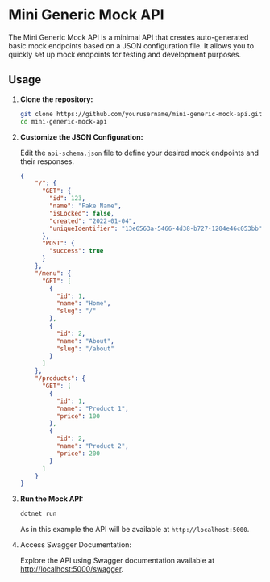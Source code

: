 # Mini Generic Mock API

The Mini Generic Mock API is a minimal API that creates auto-generated basic mock endpoints based on a JSON configuration file. It allows you to quickly set up mock endpoints for testing and development purposes.

## Usage

1. **Clone the repository:**

    ```bash
    git clone https://github.com/yourusername/mini-generic-mock-api.git
    cd mini-generic-mock-api
    ```

2. **Customize the JSON Configuration:**

    Edit the `api-schema.json` file to define your desired mock endpoints and their responses.

    ```json
    {
        "/": {
          "GET": {
            "id": 123,
            "name": "Fake Name",
            "isLocked": false,
            "created": "2022-01-04",
            "uniqueIdentifier": "13e6563a-5466-4d38-b727-1204e46c053bb"
          },
          "POST": {
            "success": true
          }
        },
        "/menu": {
          "GET": [
            {
              "id": 1,
              "name": "Home",
              "slug": "/"
            },
            {
              "id": 2,
              "name": "About",
              "slug": "/about"
            }
          ]
        },
        "/products": {
          "GET": [
            {
              "id": 1,
              "name": "Product 1",
              "price": 100
            },
            {
              "id": 2,
              "name": "Product 2",
              "price": 200
            }
          ]
        }
    }
    ```

3. **Run the Mock API:**

    ```bash
    dotnet run
    ```

    As in this example the API will be available at `http://localhost:5000`.


3. Access Swagger Documentation:

    Explore the API using Swagger documentation available at [http://localhost:5000/swagger](http://localhost:5000/swagger).

